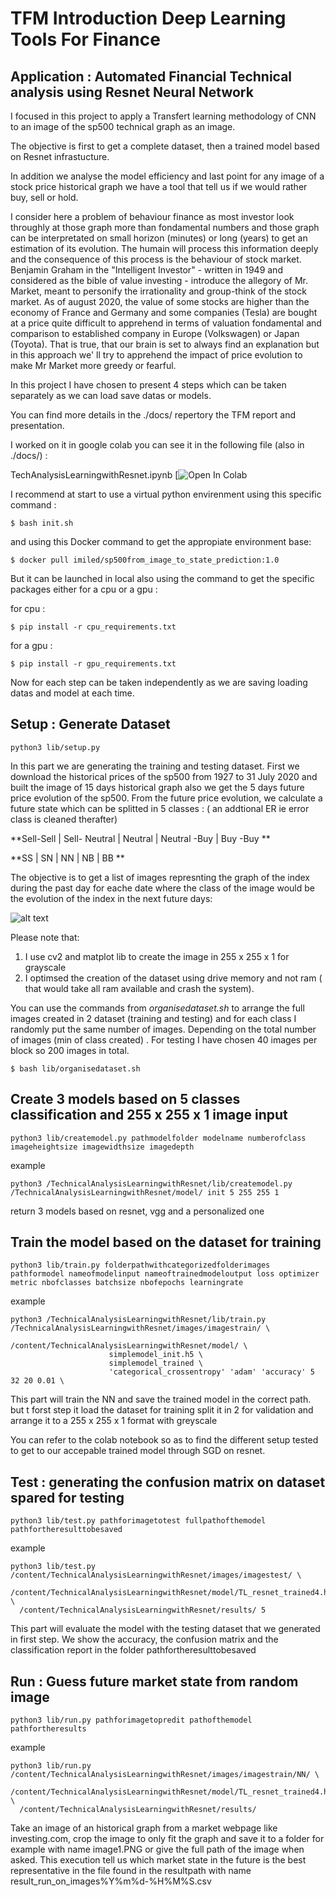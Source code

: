 # TFM Introduction Deep Learning Tools For Finance 
## Application : Automated Financial Technical analysis using Resnet Neural Network

I focused in this project to apply a Transfert learning methodology of CNN to an image of the sp500 technical graph as an image. 

The objective is first to get a complete dataset, then a trained model based on Resnet infrastucture. 

In addition we analyse the model efficiency and last point for any image of a stock price historical graph we have a tool that tell us if we would rather buy, sell or hold.

I consider here a problem of behaviour finance as most investor look throughly at those graph more than fondamental numbers and those graph can be interpretated on small horizon (minutes) or long (years) to get an estimation of its evolution. The humain will process this information deeply and the consequence of this process is the behaviour of stock market. Benjamin Graham in the "Intelligent Investor" - written in 1949 and considered as the bible of value investing - introduce the allegory of Mr. Market, meant to personify the irrationality and group-think of the stock market. As of august 2020, the value of some stocks are higher than the economy of France and Germany and some companies (Tesla) are bought at a price quite difficult to apprehend in terms of valuation fondamental and comparison to established company in Europe (Volkswagen) or Japan (Toyota). That is true, that our brain is set to always find an explanation but in this approach we' ll try to apprehend the impact of price evolution to make Mr Market more greedy or fearful.

In this project I have chosen to present 4 steps which can be taken separately as we can load save datas or models. 

You can find more details in the ./docs/ repertory the TFM report and presentation. 

I worked on it in google colab you can see it in the following file (also in ./docs/) :

TechAnalysisLearningwithResnet.ipynb [![Open In Colab](https://colab.research.google.com/github/imiled/TechnicalAnalysisLearningwithResnet/blob/main/TechnicalAnalysisLearningwithResnet.ipynb#scrollTo=DDX3dN5zO3dS)

I recommend at start to use a virtual python envirenment using this specific command :
```
$ bash init.sh
```

and using this Docker command to get the appropiate environment base:
```
$ docker pull imiled/sp500from_image_to_state_prediction:1.0
```

But it can be launched in local also using the command to get the specific packages either for a cpu or a gpu :

for cpu :
```
$ pip install -r cpu_requirements.txt
```

for a gpu :
```
$ pip install -r gpu_requirements.txt
```


Now for each step can be taken independently as we are saving loading datas and model at each time.

## Setup : Generate Dataset 
```
python3 lib/setup.py
```

In this part we are generating the training and testing dataset.
First we download the historical prices of the sp500 from 1927 to 31 July 2020 and built the image of 15 days historical graph also we get the 5 days future price evolution of the sp500. 
From the future price evolution, we calculate a future state which can be splitted in 5 classes : ( an addtional ER ie error class is cleaned therafter)

**Sell-Sell | Sell- Neutral | Neutral | Neutral -Buy | Buy -Buy **

**SS | SN | NN | NB | BB **

The objective is to get a list of images represnting the graph of the index during the past day for eache date where the class of the image would be the evolution of the index in the next future days:


![alt text](https://github.com/imiled/TechnicalAnalysisLearningwithResnet/blob/main/images%20TFM%201PNG.PNG)


Please note that: 
1. I use cv2 and matplot lib to create the image in 255 x 255 x 1 for grayscale
2. I optimsed the creation of the dataset using drive memory and not ram ( that would take all ram available and crash the system).

You can use the commands from *organisedataset.sh* to arrange the full images created in 2 dataset (training and testing) and for each class I randomly put the same number of images. Depending on the total number of images (min of class created) . For testing I have chosen 40 images per block so 200 images in total.


```
$ bash lib/organisedataset.sh
```


## Create 3 models based on 5 classes classification and 255 x 255 x 1 image input
```
python3 lib/createmodel.py pathmodelfolder modelname numberofclass imageheightsize imagewidthsize imagedepth
```
example
```
python3 /TechnicalAnalysisLearningwithResnet/lib/createmodel.py /TechnicalAnalysisLearningwithResnet/model/ init 5 255 255 1 
```

return 3 models based on resnet, vgg and a personalized one

## Train the model based on the dataset for training
```
python3 lib/train.py folderpathwithcategorizedfolderimages pathformodel nameofmodelinput nameoftrainedmodeloutput loss optimizer metric nbofclasses batchsize nbofepochs learningrate
```

example

```
python3 /TechnicalAnalysisLearningwithResnet/lib/train.py /TechnicalAnalysisLearningwithResnet/images/imagestrain/ \
                      /content/TechnicalAnalysisLearningwithResnet/model/ \
                      simplemodel_init.h5 \
                      simplemodel_trained \
                      'categorical_crossentropy' 'adam' 'accuracy' 5 32 20 0.01 \
```

This part will train the NN and save the trained model in the correct path. but t forst step it load the dataset for training split it in 2 for validation and arrange it to a 255 x 255 x 1 format with greyscale 

You can refer to the colab notebook so as to find the different setup tested to get to our accepable trained model through SGD on resnet.

## Test : generating the confusion matrix on dataset spared for testing
```
python3 lib/test.py pathforimagetotest fullpathofthemodel pathfortheresulttobesaved
```

example

```
python3 lib/test.py /content/TechnicalAnalysisLearningwithResnet/images/imagestest/ \
  /content/TechnicalAnalysisLearningwithResnet/model/TL_resnet_trained4.h5 \
  /content/TechnicalAnalysisLearningwithResnet/results/ 5
```  

This part will evaluate the model with the testing dataset that we generated in first step.
We show the accuracy, the confusion matrix and the classification report in the folder pathfortheresulttobesaved 

## Run : Guess future market state from random image
```
python3 lib/run.py pathforimagetopredit pathofthemodel pathfortheresults
```

example

```
python3 lib/run.py /content/TechnicalAnalysisLearningwithResnet/images/imagestrain/NN/ \
  /content/TechnicalAnalysisLearningwithResnet/model/TL_resnet_trained4.h5 \
  /content/TechnicalAnalysisLearningwithResnet/results/
```

Take an image of an historical graph from a market webpage like investing.com, crop the image to only fit the graph and save it to a folder for example with name image1.PNG or give the full path of the image when asked.
This execution tell us which market state in the future is the best representative in the file found in the resultpath with name result_run_on_images%Y%m%d-%H%M%S.csv

